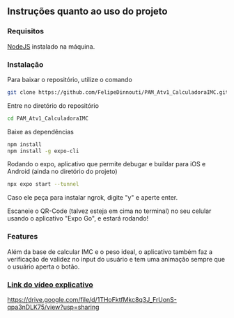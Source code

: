 ## Instruções quanto ao uso do projeto

### Requisitos

[NodeJS](https://nodejs.org/en) instalado na máquina.


### Instalação 

Para baixar o repositório, utilize o comando

```bash
git clone https://github.com/FelipeDinnouti/PAM_Atv1_CalculadoraIMC.git
```

Entre no diretório do repositório

```bash
cd PAM_Atv1_CalculadoraIMC
```

Baixe as dependências

```bash
npm install
npm install -g expo-cli
```

Rodando o expo, aplicativo que permite debugar e buildar para iOS e Android
(ainda no diretório do projeto)

```bash
npx expo start --tunnel
```

Caso ele peça para instalar ngrok, digite "y" e aperte enter.

Escaneie o QR-Code (talvez esteja em cima no terminal) no seu celular usando o aplicativo "Expo Go", e estará rodando!

### Features

Além da base de calcular IMC e o peso ideal, o aplicativo também faz a verificação de validez no input do usuário e tem uma animação sempre que o usuário aperta o botão.

### [Link do vídeo explicativo](https://drive.google.com/file/d/1THoFktfMkc8q3J_FrUonS-qpa3nDLK75/view?usp=sharing)










https://drive.google.com/file/d/1THoFktfMkc8q3J_FrUonS-qpa3nDLK75/view?usp=sharing
